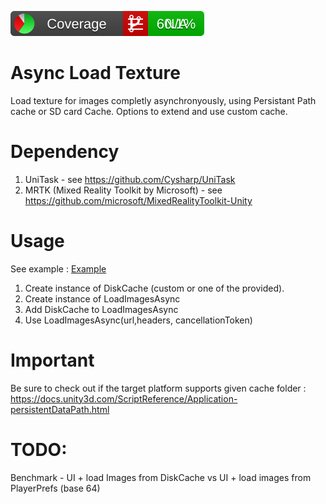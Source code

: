![CodeCoverage](./~Badges/badge_combined.svg)

# Async Load Texture

Load texture for images completly asynchronyously, using Persistant Path cache or SD card Cache.
Options to extend and use custom cache.

# Dependency
1) UniTask - see https://github.com/Cysharp/UniTask
2) MRTK (Mixed Reality Toolkit by Microsoft) - see https://github.com/microsoft/MixedRealityToolkit-Unity

# Usage

See example : [Example](./Runtime/Example/SampleLoadFromUrlsOrStorage.cs)

1) Create instance of DiskCache (custom or one of the provided).
2) Create instance of LoadImagesAsync
3) Add DiskCache to LoadImagesAsync
4) Use LoadImagesAsync(url,headers, cancellationToken)

# Important

Be sure to check out if the target platform supports given cache folder : https://docs.unity3d.com/ScriptReference/Application-persistentDataPath.html


# TODO:
Benchmark - UI + load Images from DiskCache vs UI + load images from PlayerPrefs (base 64)
